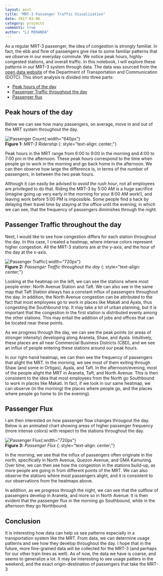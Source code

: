 ```yaml
---
layout: post
title: "MRT-3 Passenger Traffic Visualization"
date: 2017-03-06
category: projects
comments: true
author: "LJ MIRANDA"
---
```


As a regular MRT-3 passenger, the idea of congestion is strongly familiar. In
fact, the ebb and flow of passengers give rise to some familiar patterns that
we observe in our everyday commute. We notice peak hours, highly-congested
stations, and overall traffic. In this notebook, I will explore these
patterns in our MRT-3 system through data. The data was sourced from the
[open data website](http://dotr.gov.ph/) of the Department of Transportation
and Communication (DOTC). This short analysis is divided into three parts:

- [Peak hours of the day](#peak-hours-of-the-day)
- [Passenger Traffic throughout the day](#station)
- [Passenger flux](#passenger-flux)

## Peak hours of the day

Below we can see how many passengers, on average, move in and out of the MRT
system throughout the day.

![Passenger Count](/assets/png/mrt/ridership.png){:width="640px"}  
__Figure 1:__ _MRT-3 Ridership_
{: style="text-align: center;"}

Peak hours in the MRT range from 6:00 to 9:00 in the morning and 4:00 to 7:00
pm in the afternoon. These peak hours correspond to the time when people go
to work in the morning and go back home in the afternoon. We can then observe
how large the difference is, in terms of the number of passengers, in between
the two peak hours.

Although it can easily be advised to _avoid the rush hour_, not all employees
are privileged to do that. Riding the MRT-3 by 5:00 AM is a huge sacrifice
(imagine going up very early in the morning for your 8:00 AM work!), and
leaving work before 5:00 PM is impossible. Some people find a hack by
delaying their travel time by staying at the office until the evening; in
which we can see, that the frequency of passengers diminishes through the
night.

##  <a name="station"></a> Passenger Traffic throughout the day

Next, I would like to see how congestion differs for each station throughout
the day. In this case, I created a heatmap, where intense colors represent
higher congestion. All the MRT-3 stations are at the y-axis, and the hour of
the day at the x-axis.

![Passenger Traffic](/assets/png/mrt/passenger-traffic-01.png){:width="720px"}  
__Figure 2:__ _Passenger Traffic throughout the day_
{: style="text-align: center;"}

Looking at the heatmap on the left, we can see the stations where most people
enter: North Avenue Station and Taft. We can also see in the same map that
Taft Station always has a constant influx of passengers throughout the day.
In addition, the North Avenue congestion can be attributed to the fact that
most employees go to work in places like Makati and Ayala, thus congesting
the Southbound trip. It may take a lot of urban planning, but it is important
that the congestion in the first station is distributed evenly among the
other stations. This may entail the addition of jobs and offices that can be
located near these points.

As we progress through the day, we can see the peak points (or areas of
stronger intensity) developing along Araneta, Shaw, and Ayala. Intuitively,
these places are all near Commercial Business Districts (CBD), and we see an
influx of people entering these stations around our peak hours.

In our right-hand heatmap, we can then see the frequency of passengers that
alight the MRT. In the morning, we see most of them exiting through Shaw (and
some in Ortigas), Ayala, and Taft. In the afternoon/evening, most of the
people alight the MRT in Araneta, Taft, and North Avenue. This is then
consistent to the idea that most employees from the North go Southbound to
work in places like Makati. In fact, if we look in our same heatmap, we can
observe (in the morning) the places where people go, and the places where
people go home to (in the evening).

## Passenger Flux

I am then interested on how passenger flow changes througout the day. Below
is an animated chart showing areas of higher passenger frequency (more
intense colors) with respect to the stations throughout the day.

![Passenger Flux](/assets/png/mrt/flux.gif){:width="720px"}  
__Figure 3:__ _Passenger Flux_
{: style="text-align: center;"}

In the morning, we see that the influx of passengers often originate in the
north, specifically in North Avenue, Quezon Avenue, and GMA Kamuning. Over
time, we can then see how the congestion in the stations build-up, as more
people are going in from different points of the MRT. We can also observe the
stations where most passengers alight, and it is consistent to our
observations from the heatmaps above.

In addition, as we progress through the night, we can see that the outflow of
passengers develop in Araneta, and more so in North Avenue. It is then
evident that the passenger flux in the morning go Southbound, while in the
afternoon they go Northbound.

## Conclusion

It is interesting how data can help us see patterns especially in a
transportation system like the MRT. From data, we can determine usage
patterns and see how they develop throughout the day. I hope that in the
future, more fine-grained data will be collected for the MRT-3 (and perhaps
for our other train lines as well). As of now, the data we have is coarse,
and seems to generalize a lot. It may be interesting to see usage patters in
the weekend, and the exact origin-destination of passengers that take the
MRT-3